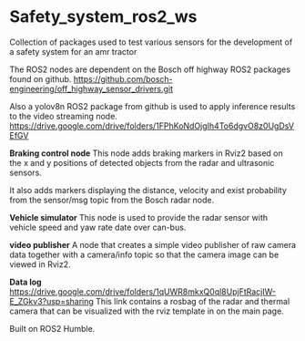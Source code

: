 # Safety_system_ros2_ws
Collection of packages used to test various sensors for the development of a safety system for an amr tractor

The ROS2 nodes are dependent on the Bosch off highway ROS2 packages found on github.
https://github.com/bosch-engineering/off_highway_sensor_drivers.git

Also a yolov8n ROS2 package from github is used to apply inference results to the video streaming node.
https://drive.google.com/drive/folders/1FPhKoNdOjgIh4To6dgvO8z0UgDsVEfGV


**Braking control node**
This node adds braking markers in Rviz2 based on the x and y positions of detected objects from the radar and ultrasonic sensors.

It also adds markers displaying the distance, velocity and exist probability from the sensor/msg topic from the Bosch radar node.


**Vehicle simulator**
This node is used to provide the radar sensor with vehicle speed and yaw rate date over can-bus.


**video publisher**
A node that creates a simple video publisher of raw camera data together with a camera/info topic so that the camera image can be viewed in Rviz2.


**Data log**
https://drive.google.com/drive/folders/1qUWR8mkxQ0ql8UpjFtRacjIW-E_ZGkv3?usp=sharing
This link contains a rosbag of the radar and thermal camera that can be visualized with the rviz template in on the main page.


Built on ROS2 Humble.
